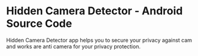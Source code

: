 # Hidden Camera Detector - Android Source Code
 Hidden Camera Detector app helps you to secure your privacy against cam and works are anti camera for your privacy protection. 
